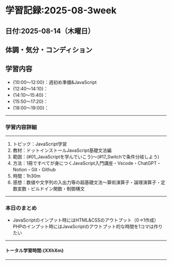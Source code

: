# 学習記録:2025-08-3week

## 日付:2025-08-14（木曜日）

## 体調・気分・コンディション

## 学習内容
- {10:00〜12:00}：週初め準備&JavaScript
- {12:40〜14:10}：
- {14:10〜15:40}：
- {15:50〜17:20}：
- {18:00〜19:00}：

---

### 学習内容詳細

---

1. トピック：JavaScript学習
1. 教材：ドットインストールJavaScript基礎文法編
1. 範囲：(#01_JavaScriptを学んでいこう)〜(#17_Switchで条件分岐しよう)
1. 方法：1冊ですべてが身につくJavaScript入門講座・Vscode・ChatGPT・Notion・Git・Github
1. 時間：1h30m
1. 感想：数値や文字列の入出力等の超基礎文法〜算術演算子・論理演算子・定数変数・ビルドイン関数・制御構文

---

### 本日のまとめ
- JavaScriptのインプット時にはHTML&CSSのアウトプット（0→1作成）PHPのインプット時にはJavaScriptのアウトプット的な時間を1コマは作りたい
---

#### トータル学習時間:{XXhXm}

---